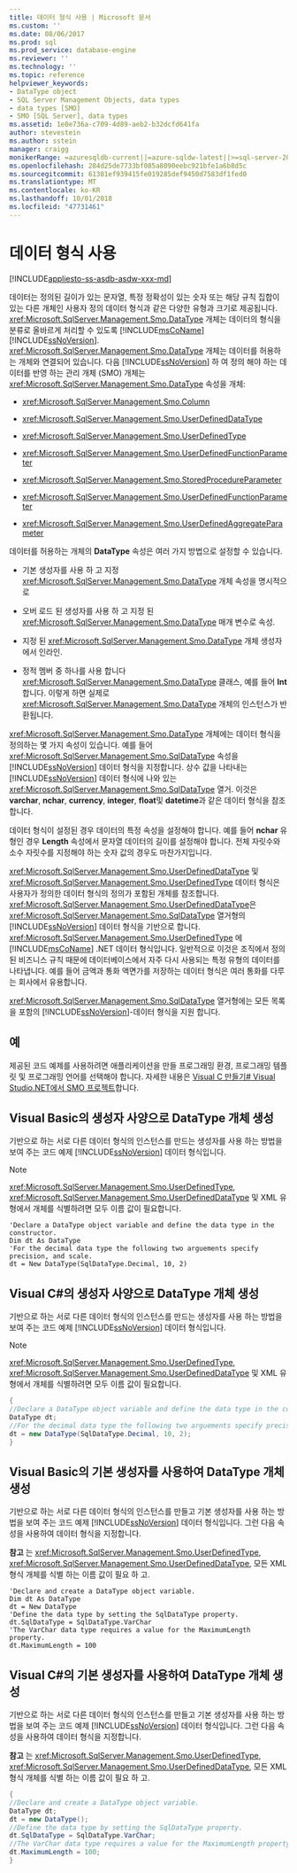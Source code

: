 ```yaml
---
title: 데이터 형식 사용 | Microsoft 문서
ms.custom: ''
ms.date: 08/06/2017
ms.prod: sql
ms.prod_service: database-engine
ms.reviewer: ''
ms.technology: ''
ms.topic: reference
helpviewer_keywords:
- DataType object
- SQL Server Management Objects, data types
- data types [SMO]
- SMO [SQL Server], data types
ms.assetid: 1e0e736a-c709-4d89-aeb2-b32dcfd641fa
author: stevestein
ms.author: sstein
manager: craigg
monikerRange: =azuresqldb-current||=azure-sqldw-latest||>=sql-server-2016||=sqlallproducts-allversions||>=sql-server-linux-2017||=azuresqldb-mi-current
ms.openlocfilehash: 284d25de7733bf085a8090eebc921bfe1a6b8d5c
ms.sourcegitcommit: 61381ef939415fe019285def9450d7583df1fed0
ms.translationtype: MT
ms.contentlocale: ko-KR
ms.lasthandoff: 10/01/2018
ms.locfileid: "47731461"
---
```

# <a name="working-with-data-types"></a>데이터 형식 사용
[!INCLUDE[appliesto-ss-asdb-asdw-xxx-md](../../../includes/appliesto-ss-asdb-asdw-xxx-md.md)]

  데이터는 정의된 길이가 있는 문자열, 특정 정확성이 있는 숫자 또는 해당 규칙 집합이 있는 다른 개체인 사용자 정의 데이터 형식과 같은 다양한 유형과 크기로 제공됩니다. <xref:Microsoft.SqlServer.Management.Smo.DataType> 개체는 데이터의 형식을 분류로 올바르게 처리할 수 있도록 [!INCLUDE[msCoName](../../../includes/msconame-md.md)] [!INCLUDE[ssNoVersion](../../../includes/ssnoversion-md.md)]. <xref:Microsoft.SqlServer.Management.Smo.DataType> 개체는 데이터를 허용하는 개체와 연결되어 있습니다. 다음 [!INCLUDE[ssNoVersion](../../../includes/ssnoversion-md.md)] 하 여 정의 해야 하는 데이터를 반영 하는 관리 개체 (SMO) 개체는 <xref:Microsoft.SqlServer.Management.Smo.DataType> 속성을 개체:  
  
-   <xref:Microsoft.SqlServer.Management.Smo.Column>  
  
-   <xref:Microsoft.SqlServer.Management.Smo.UserDefinedDataType>  
  
-   <xref:Microsoft.SqlServer.Management.Smo.UserDefinedType>  
  
-   <xref:Microsoft.SqlServer.Management.Smo.UserDefinedFunctionParameter>  
  
-   <xref:Microsoft.SqlServer.Management.Smo.StoredProcedureParameter>  
  
-   <xref:Microsoft.SqlServer.Management.Smo.UserDefinedFunctionParameter>  
  
-   <xref:Microsoft.SqlServer.Management.Smo.UserDefinedAggregateParameter>  
  
 데이터를 허용하는 개체의 **DataType** 속성은 여러 가지 방법으로 설정할 수 있습니다.  
  
-   기본 생성자를 사용 하 고 지정 <xref:Microsoft.SqlServer.Management.Smo.DataType> 개체 속성을 명시적으로  
  
-   오버 로드 된 생성자를 사용 하 고 지정 된 <xref:Microsoft.SqlServer.Management.Smo.DataType> 매개 변수로 속성.  
  
-   지정 된 <xref:Microsoft.SqlServer.Management.Smo.DataType> 개체 생성자에서 인라인.  
  
-   정적 멤버 중 하나를 사용 합니다 <xref:Microsoft.SqlServer.Management.Smo.DataType> 클래스, 예를 들어 **Int**합니다. 이렇게 하면 실제로 <xref:Microsoft.SqlServer.Management.Smo.DataType> 개체의 인스턴스가 반환됩니다.  
  
 <xref:Microsoft.SqlServer.Management.Smo.DataType> 개체에는 데이터 형식을 정의하는 몇 가지 속성이 있습니다. 예를 들어 <xref:Microsoft.SqlServer.Management.Smo.SqlDataType> 속성을 [!INCLUDE[ssNoVersion](../../../includes/ssnoversion-md.md)] 데이터 형식을 지정합니다. 상수 값을 나타내는 [!INCLUDE[ssNoVersion](../../../includes/ssnoversion-md.md)] 데이터 형식에 나와 있는 <xref:Microsoft.SqlServer.Management.Smo.SqlDataType> 열거. 이것은 **varchar**, **nchar**, **currency**, **integer**, **float**및 **datetime**과 같은 데이터 형식을 참조합니다.  
  
 데이터 형식이 설정된 경우 데이터의 특정 속성을 설정해야 합니다. 예를 들어 **nchar** 유형인 경우 **Length** 속성에서 문자열 데이터의 길이를 설정해야 합니다. 전체 자릿수와 소수 자릿수를 지정해야 하는 숫자 값의 경우도 마찬가지입니다.  
  
 <xref:Microsoft.SqlServer.Management.Smo.UserDefinedDataType> 및 <xref:Microsoft.SqlServer.Management.Smo.UserDefinedType> 데이터 형식은 사용자가 정의한 데이터 형식의 정의가 포함된 개체를 참조합니다. <xref:Microsoft.SqlServer.Management.Smo.UserDefinedDataType>은 <xref:Microsoft.SqlServer.Management.Smo.SqlDataType> 열거형의 [!INCLUDE[ssNoVersion](../../../includes/ssnoversion-md.md)] 데이터 형식을 기반으로 합니다. <xref:Microsoft.SqlServer.Management.Smo.UserDefinedType> 에 [!INCLUDE[msCoName](../../../includes/msconame-md.md)] .NET 데이터 형식입니다. 일반적으로 이것은 조직에서 정의된 비즈니스 규칙 때문에 데이터베이스에서 자주 다시 사용되는 특정 유형의 데이터를 나타냅니다. 예를 들어 금액과 통화 액면가를 저장하는 데이터 형식은 여러 통화를 다루는 회사에서 유용합니다.  
  
 <xref:Microsoft.SqlServer.Management.Smo.SqlDataType> 열거형에는 모든 목록을 포함의 [!INCLUDE[ssNoVersion](../../../includes/ssnoversion-md.md)]-데이터 형식을 지원 합니다.  
  
## <a name="examples"></a>예  
제공된 코드 예제를 사용하려면 애플리케이션을 만들 프로그래밍 환경, 프로그래밍 템플릿 및 프로그래밍 언어를 선택해야 합니다. 자세한 내용은 [Visual C 만들기&#35; Visual Studio.NET에서 SMO 프로젝트](../../../relational-databases/server-management-objects-smo/how-to-create-a-visual-csharp-smo-project-in-visual-studio-net.md)합니다.  
  
  
## <a name="constructing-a-datatype-object-with-the-specification-in-the-constructor-in-visual-basic"></a>Visual Basic의 생성자 사양으로 DataType 개체 생성  
 기반으로 하는 서로 다른 데이터 형식의 인스턴스를 만드는 생성자를 사용 하는 방법을 보여 주는 코드 예제 [!INCLUDE[ssNoVersion](../../../includes/ssnoversion-md.md)] 데이터 형식입니다.  
  
> [!NOTE]  
>  <xref:Microsoft.SqlServer.Management.Smo.UserDefinedType>, <xref:Microsoft.SqlServer.Management.Smo.UserDefinedDataType> 및 XML 유형에서 개체를 식별하려면 모두 이름 값이 필요합니다.  
  
```VBNET
'Declare a DataType object variable and define the data type in the constructor.
Dim dt As DataType
'For the decimal data type the following two arguements specify precision, and scale.
dt = New DataType(SqlDataType.Decimal, 10, 2)
``` 
  
## <a name="constructing-a-datatype-object-with-the-specification-in-the-constructor-in-visual-c"></a>Visual C#의 생성자 사양으로 DataType 개체 생성  
 기반으로 하는 서로 다른 데이터 형식의 인스턴스를 만드는 생성자를 사용 하는 방법을 보여 주는 코드 예제 [!INCLUDE[ssNoVersion](../../../includes/ssnoversion-md.md)] 데이터 형식입니다.  
  
> [!NOTE]  
>  <xref:Microsoft.SqlServer.Management.Smo.UserDefinedType>, <xref:Microsoft.SqlServer.Management.Smo.UserDefinedDataType> 및 XML 유형에서 개체를 식별하려면 모두 이름 값이 필요합니다.  
  
```csharp  
{   
//Declare a DataType object variable and define the data type in the constructor.   
DataType dt;   
//For the decimal data type the following two arguements specify precision, and scale.   
dt = new DataType(SqlDataType.Decimal, 10, 2);   
}  
```  
  
## <a name="constructing-a-datatype-object-by-using-the-default-constructor-in-visual-basic"></a>Visual Basic의 기본 생성자를 사용하여 DataType 개체 생성  
 기반으로 하는 서로 다른 데이터 형식의 인스턴스를 만들고 기본 생성자를 사용 하는 방법을 보여 주는 코드 예제 [!INCLUDE[ssNoVersion](../../../includes/ssnoversion-md.md)] 데이터 형식입니다. 그런 다음 속성을 사용하여 데이터 형식을 지정합니다.  
  
 **참고** 는 <xref:Microsoft.SqlServer.Management.Smo.UserDefinedType>, <xref:Microsoft.SqlServer.Management.Smo.UserDefinedDataType>, 모든 XML 형식 개체를 식별 하는 이름 값이 필요 하 고.  
  
```VBNET
'Declare and create a DataType object variable.
Dim dt As DataType
dt = New DataType
'Define the data type by setting the SqlDataType property.
dt.SqlDataType = SqlDataType.VarChar
'The VarChar data type requires a value for the MaximumLength property.
dt.MaximumLength = 100
```
  
## <a name="constructing-a-datatype-object-by-using-the-default-constructor-in-visual-c"></a>Visual C#의 기본 생성자를 사용하여 DataType 개체 생성  
 기반으로 하는 서로 다른 데이터 형식의 인스턴스를 만들고 기본 생성자를 사용 하는 방법을 보여 주는 코드 예제 [!INCLUDE[ssNoVersion](../../../includes/ssnoversion-md.md)] 데이터 형식입니다. 그런 다음 속성을 사용하여 데이터 형식을 지정합니다.  
  
 **참고** 는 <xref:Microsoft.SqlServer.Management.Smo.UserDefinedType>, <xref:Microsoft.SqlServer.Management.Smo.UserDefinedDataType>, 모든 XML 형식 개체를 식별 하는 이름 값이 필요 하 고.  
  
```csharp  
{   
//Declare and create a DataType object variable.   
DataType dt;   
dt = new DataType();   
//Define the data type by setting the SqlDataType property.   
dt.SqlDataType = SqlDataType.VarChar;   
//The VarChar data type requires a value for the MaximumLength property.   
dt.MaximumLength = 100;   
}  
```  
  
  
